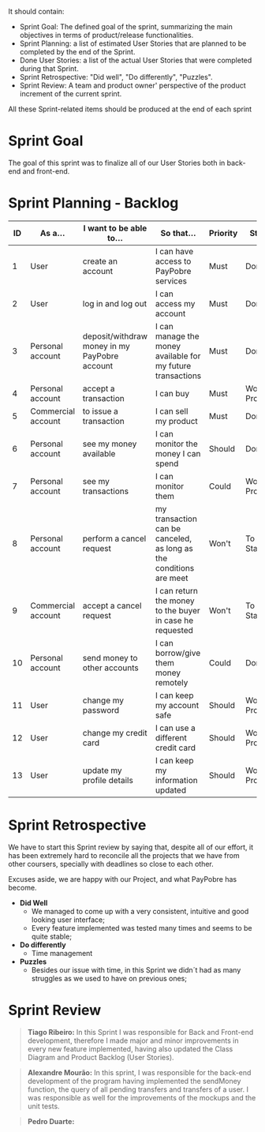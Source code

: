 It should contain:

- Sprint Goal: The defined goal of the sprint, summarizing the main objectives in terms of product/release functionalities.
- Sprint Planning: a list of estimated User Stories that are planned to be completed by the end of the Sprint.
- Done User Stories: a list of the actual User Stories that were completed during that Sprint.
- Sprint Retrospective: "Did well", "Do differently", "Puzzles".
- Sprint Review: A team and product owner' perspective of the product increment of the current sprint.

All these Sprint-related items should be produced at the end of each sprint

# Sprint Goal

The goal of this sprint was to finalize all of our User Stories both in back-end and front-end.

# Sprint Planning - Backlog

| ID | As a… | I want to be able to… | So that… | Priority | Status |
|----|-------|-----------------------|----------|----------|--------|
| 1 | User | create an account | I can have access to PayPobre services | Must | Done |
| 2 | User | log in and log out | I can access my account | Must | Done |
| 3 | Personal account | deposit/withdraw money in my PayPobre account | I can manage the money available for my future transactions | Must | Done |
| 4 | Personal account | accept a transaction | I can buy | Must | Work in Progress |
| 5 | Commercial account | to issue a transaction | I can sell my product | Must | Done |
| 6 | Personal account | see my money available | I can monitor the money I can spend | Should | Done |
| 7 | Personal account | see my transactions | I can monitor them | Could | Work in Progress |
| 8 | Personal account | perform a cancel request | my transaction can be canceled, as long as the conditions are meet | Won't | To be Started |
| 9 | Commercial account | accept a cancel request | I can return the money to the buyer in case he requested | Won't | To be Started |
| 10 | Personal account | send money to other accounts | I can borrow/give them money remotely | Could | Done |
| 11 | User | change my password | I can keep my account safe | Should | Work in Progress |
| 12 | User | change my credit card | I can use a different credit card | Should | Work in Progress |
| 13 | User | update my profile details | I can keep my information updated | Should | Work in Progress |

# Sprint Retrospective

We have to start this Sprint review by saying that, despite all of our effort, it has been extremely hard to reconcile all the projects that we have from other coursers, specially with deadlines so close to each other.

Excuses aside, we are happy with our Project, and what PayPobre has become.

* **Did Well**
  * We managed to come up with a very consistent, intuitive and good looking user interface;
  * Every feature implemented was tested many times and seems to be quite stable;
* **Do differently**
  * Time management
* **Puzzles**
  * Besides our issue with time, in this Sprint we didn´t had as many struggles as we used to have on previous ones;

# Sprint Review

> **Tiago Ribeiro:** In this Sprint I was responsible for Back and Front-end development, therefore I made major and minor improvements in every new feature implemented, having also updated the Class Diagram and Product Backlog (User Stories).

> **Alexandre Mourão:** <span dir="">In this sprint, I was responsible for the back-end development of the program having implemented the sendMoney function, the query of all pending transfers and transfers of a user. I was responsible as well for the improvements of the mockups and the unit tests.</span>

> **Pedro Duarte:**